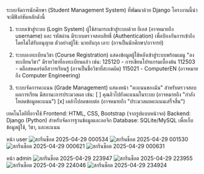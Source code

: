  ระบบจัดการนักศึกษา (Student Management System) ที่พัฒนาด้วย Django โครงงานนี้น่าจะมีฟังก์ชันหลักดังนี้

  1. ระบบเข้าสู่ระบบ (Login System)
ผู้ใช้สามารถเข้าสู่ระบบด้วย ยีเอส (อาจหมายถึง username) และ รหัสผ่าน
มีระบบตรวจสอบสิทธิ์ (Authentication) เพื่อป้องกันการเข้าถึงโดยไม่ได้รับอนุญาต
ตัวอย่างผู้ใช้: นายอับกุล เลาะ (อาจเป็นนักศึกษา/อาจารย์)

  2. ระบบลงทะเบียนวิชา (Course Registration)
แสดงข้อมูลผู้ใช้หลังเข้าสู่ระบบพร้อมเมนู "ลงทะเบียนวิชา"
มีรายวิชาที่ลงทะเบียนแล้ว เช่น:
125120 - การเขียนโปรแกรมเบื้องต้น
112503 - คลือสหคอร์ตอีสวารเรียนรู้ (อาจเป็นชื่อวิชาที่สะกดผิด)
115021 - ComputerEN (อาจหมายถึง Computer Engineering)

  3. ระบบจัดการคะแนน (Grade Management)
แสดงหน้า "คะแนนของฉัน" สำหรับตรวจสอบผลการเรียน
มีสถานะการประมวลผล เช่น:
[ ] คุณลิวไปยังคะแนนในระบบ (อาจหมายถึง "กำลังโหลดข้อมูลคะแนน")
[x] เคล้าไปลดขอบต่อ (อาจหมายถึง "ประมวลผลคะแนนเสร็จสิ้น")

เทคโนโลยีที่อาจใช้
Frontend: HTML, CSS, Bootstrap (จากรูปแบบหน้าจอ)
Backend: Django (Python) สำหรับจัดการฐานข้อมูลและลอจิก
Database: SQLite/MySQL เพื่อเก็บข้อมูลผู้ใช้, วิชา, และคะแนน

หน้า user
![สกรีนช็อต 2025-04-29 000534](https://github.com/user-attachments/assets/0fca5959-3d02-4098-87b9-541c71fc5922)
![สกรีนช็อต 2025-04-29 001530](https://github.com/user-attachments/assets/10d7e9c5-efcb-4dc1-9016-0fb27fb65b14)
![สกรีนช็อต 2025-04-29 000621](https://github.com/user-attachments/assets/147fa1c1-3b2b-4c15-9f3b-3a1551772eef)
![สกรีนช็อต 2025-04-29 000631](https://github.com/user-attachments/assets/2718b7bf-070e-4caa-ab7d-3f8acd4ca6ef)

หน้า admin
![สกรีนช็อต 2025-04-29 223947](https://github.com/user-attachments/assets/55a0a889-0d1d-4619-9d66-f922a3753939)
![สกรีนช็อต 2025-04-29 223955](https://github.com/user-attachments/assets/2df4d211-c90f-4750-b535-5d83185ff904)
![สกรีนช็อต 2025-04-29 224046](https://github.com/user-attachments/assets/3597b1d8-c35b-47fd-bda2-f85b6318279c)
![สกรีนช็อต 2025-04-29 234924](https://github.com/user-attachments/assets/65df0dcc-849d-42fb-b98c-dc6856bdb16d)
